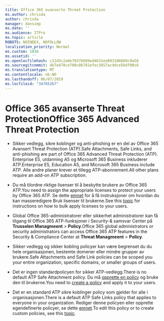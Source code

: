 ```yaml
---
title: Office 365 avanserte Threat Protection
ms.author: chrisda
author: chrisda
manager: dansimp
ms.date: ''
ms.audience: ITPro
ms.topic: article
ROBOTS: NOINDEX, NOFOLLOW
localization_priority: Normal
ms.custom: 1036
ms.assetid: ''
ms.openlocfilehash: c12d3c2a0e7037b609ed4b31ee893108869c9a56
ms.sourcegitcommit: 4b7e478ce700c0b781efec3857ac4dce5bdf00c6
ms.translationtype: MT
ms.contentlocale: nb-NO
ms.lasthandoff: 06/07/2019
ms.locfileid: "34765267"
---
```

# <a name="office-365-advanced-threat-protection"></a><span data-ttu-id="d9ba2-102">Office 365 avanserte Threat Protection</span><span class="sxs-lookup"><span data-stu-id="d9ba2-102">Office 365 Advanced Threat Protection</span></span>

- <span data-ttu-id="d9ba2-103">Sikker vedlegg, sikre koblinger og anti-phishing er en del av Office 365 Avansert Threat Protection (ATP).</span><span class="sxs-lookup"><span data-stu-id="d9ba2-103">Safe Attachments, Safe Links, and anti-phishing are part of Office 365 Advanced Threat Protection (ATP).</span></span> <span data-ttu-id="d9ba2-104">Enterprise E5, utdanning A5 og Microsoft 365 Business inkluderer ATP.</span><span class="sxs-lookup"><span data-stu-id="d9ba2-104">Enterprise E5, Education A5, and Microsoft 365 Business include ATP.</span></span> <span data-ttu-id="d9ba2-105">Alle andre planer krever et tillegg ATP-abonnement.</span><span class="sxs-lookup"><span data-stu-id="d9ba2-105">All other plans require an add-on ATP subscription.</span></span>

- <span data-ttu-id="d9ba2-106">Du må tilordne riktige lisenser til å beskytte brukere av Office 365 ATP.</span><span class="sxs-lookup"><span data-stu-id="d9ba2-106">You need to assign the appropriate licenses to protect your users by Office 365 ATP.</span></span> <span data-ttu-id="d9ba2-107">Se dette [emnet](https://docs.microsoft.com/office365/admin/subscriptions-and-billing/assign-licenses-to-users) for å få instruksjoner om hvordan du kan masseredigere Bruk lisenser til brukerne.</span><span class="sxs-lookup"><span data-stu-id="d9ba2-107">See this [topic](https://docs.microsoft.com/office365/admin/subscriptions-and-billing/assign-licenses-to-users) for instructions on how to bulk apply licenses to your users.</span></span>

- <span data-ttu-id="d9ba2-108">Global Office 365-administratorer eller sikkerhet administratorer kan få tilgang til Office 365 ATP-funksjoner i Security-& samsvar Center på **Trusselen Managmeent** \> **Policy**.</span><span class="sxs-lookup"><span data-stu-id="d9ba2-108">Office 365 global administrators or security administrators can access Office 365 ATP features in the Security & Compliance Center at **Threat Managmeent** \> **Policy**.</span></span>

- <span data-ttu-id="d9ba2-109">Sikker vedlegg og sikker kobling policyer kan være begrenset du du hele organisasjonen, bestemte domener eller mindre grupper av brukere.</span><span class="sxs-lookup"><span data-stu-id="d9ba2-109">Safe Attachments and Safe Link policies can be scoped you your entire organization, specific domains, or smaller groups of users.</span></span>

- <span data-ttu-id="d9ba2-110">Det er ingen standardpolicyen for sikker ATP-vedlegg.</span><span class="sxs-lookup"><span data-stu-id="d9ba2-110">There is no default ATP Safe Attachment policy.</span></span> <span data-ttu-id="d9ba2-111">Du må [opprette en policy](https://docs.microsoft.com/office365/securitycompliance/set-up-atp-safe-attachments-policies) og bruke den til brukerne.</span><span class="sxs-lookup"><span data-stu-id="d9ba2-111">You need to [create a policy](https://docs.microsoft.com/office365/securitycompliance/set-up-atp-safe-attachments-policies) and apply it to your users.</span></span>

- <span data-ttu-id="d9ba2-112">Det er en standard ATP sikre koblinger policy som gjelder for alle i organisasjonen.</span><span class="sxs-lookup"><span data-stu-id="d9ba2-112">There is a default ATP Safe Links policy that applies to everyone in your organization.</span></span> <span data-ttu-id="d9ba2-113">Rediger denne policyen eller opprette egendefinerte policyer, se dette [emnet](https://docs.microsoft.com/office365/securitycompliance/set-up-atp-safe-links-policies).</span><span class="sxs-lookup"><span data-stu-id="d9ba2-113">To edit this policy or to create custom policies, see this [topic](https://docs.microsoft.com/office365/securitycompliance/set-up-atp-safe-links-policies).</span></span>

